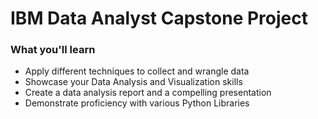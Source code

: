 # IBM Data Analyst Capstone Project

### What you'll learn

- Apply different techniques to collect and wrangle data
- Showcase your Data Analysis and Visualization skills
- Create a data analysis report and a compelling presentation
- Demonstrate proficiency with various Python Libraries
